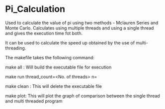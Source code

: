 # Pi_Calculation
Used to calculate the value of pi using two methods - Mclauren Series and Monte Carlo. 
Calculates using multiple threads and using a single thread and gives the execution time fot both.

It can be used to calculate the speed up obtained by the use of multi-threading.

The makefile takes the following command:

make all : Will build the executable file for execution

make run thread_count=<No. of threads> n=<Number of Iterations for which you want to calculate the value>

make clean : This will delete the executable file

make plot: This will plot the graph of comparison between the single thread and multi threaded program
